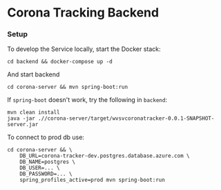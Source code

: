 # Corona Tracking Backend

### Setup

To develop the Service locally, start the Docker stack:

```
cd backend && docker-compose up -d
```
And start backend
```
cd corona-server && mvn spring-boot:run
```

If `spring-boot` doesn't work, try the following in `backend`:

```
mvn clean install
java -jar .//corona-server/target/wvsvcoronatracker-0.0.1-SNAPSHOT-server.jar
```

To connect to prod db use:
```
cd corona-server && \
    DB_URL=corona-tracker-dev.postgres.database.azure.com \
    DB_NAME=postgres \
    DB_USER=... \
    DB_PASSWORD=... \ 
    spring_profiles_active=prod mvn spring-boot:run
```
